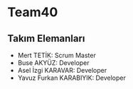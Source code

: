 # Team40

## Takım Elemanları

- Mert TETİK: Scrum Master
- Buse AKYÜZ: Developer
- Asel İzgi KARAVAR: Developer
- Yavuz Furkan KARABIYIK: Developer
